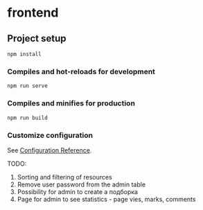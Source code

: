 # frontend

## Project setup
```
npm install
```

### Compiles and hot-reloads for development
```
npm run serve
```

### Compiles and minifies for production
```
npm run build
```

### Customize configuration
See [Configuration Reference](https://cli.vuejs.org/config/).


TODO:
1. Sorting and filtering of resources
2. Remove user password from the admin table
3. Possibility for admin to create a подборка
4. Page for admin to see statistics - page vies, marks, comments
